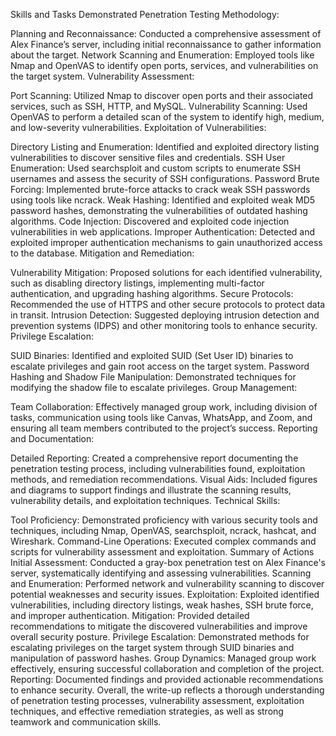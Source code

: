Skills and Tasks Demonstrated
Penetration Testing Methodology:

Planning and Reconnaissance: Conducted a comprehensive assessment of Alex Finance’s server, including initial reconnaissance to gather information about the target.
Network Scanning and Enumeration: Employed tools like Nmap and OpenVAS to identify open ports, services, and vulnerabilities on the target system.
Vulnerability Assessment:

Port Scanning: Utilized Nmap to discover open ports and their associated services, such as SSH, HTTP, and MySQL.
Vulnerability Scanning: Used OpenVAS to perform a detailed scan of the system to identify high, medium, and low-severity vulnerabilities.
Exploitation of Vulnerabilities:

Directory Listing and Enumeration: Identified and exploited directory listing vulnerabilities to discover sensitive files and credentials.
SSH User Enumeration: Used searchsploit and custom scripts to enumerate SSH usernames and assess the security of SSH configurations.
Password Brute Forcing: Implemented brute-force attacks to crack weak SSH passwords using tools like ncrack.
Weak Hashing: Identified and exploited weak MD5 password hashes, demonstrating the vulnerabilities of outdated hashing algorithms.
Code Injection: Discovered and exploited code injection vulnerabilities in web applications.
Improper Authentication: Detected and exploited improper authentication mechanisms to gain unauthorized access to the database.
Mitigation and Remediation:

Vulnerability Mitigation: Proposed solutions for each identified vulnerability, such as disabling directory listings, implementing multi-factor authentication, and upgrading hashing algorithms.
Secure Protocols: Recommended the use of HTTPS and other secure protocols to protect data in transit.
Intrusion Detection: Suggested deploying intrusion detection and prevention systems (IDPS) and other monitoring tools to enhance security.
Privilege Escalation:

SUID Binaries: Identified and exploited SUID (Set User ID) binaries to escalate privileges and gain root access on the target system.
Password Hashing and Shadow File Manipulation: Demonstrated techniques for modifying the shadow file to escalate privileges.
Group Management:

Team Collaboration: Effectively managed group work, including division of tasks, communication using tools like Canvas, WhatsApp, and Zoom, and ensuring all team members contributed to the project’s success.
Reporting and Documentation:

Detailed Reporting: Created a comprehensive report documenting the penetration testing process, including vulnerabilities found, exploitation methods, and remediation recommendations.
Visual Aids: Included figures and diagrams to support findings and illustrate the scanning results, vulnerability details, and exploitation techniques.
Technical Skills:

Tool Proficiency: Demonstrated proficiency with various security tools and techniques, including Nmap, OpenVAS, searchsploit, ncrack, hashcat, and Wireshark.
Command-Line Operations: Executed complex commands and scripts for vulnerability assessment and exploitation.
Summary of Actions
Initial Assessment: Conducted a gray-box penetration test on Alex Finance's server, systematically identifying and assessing vulnerabilities.
Scanning and Enumeration: Performed network and vulnerability scanning to discover potential weaknesses and security issues.
Exploitation: Exploited identified vulnerabilities, including directory listings, weak hashes, SSH brute force, and improper authentication.
Mitigation: Provided detailed recommendations to mitigate the discovered vulnerabilities and improve overall security posture.
Privilege Escalation: Demonstrated methods for escalating privileges on the target system through SUID binaries and manipulation of password hashes.
Group Dynamics: Managed group work effectively, ensuring successful collaboration and completion of the project.
Reporting: Documented findings and provided actionable recommendations to enhance security.
Overall, the write-up reflects a thorough understanding of penetration testing processes, vulnerability assessment, exploitation techniques, and effective remediation strategies, as well as strong teamwork and communication skills.








